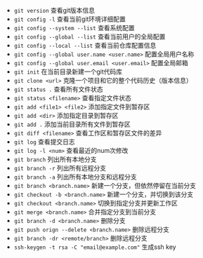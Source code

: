 * `git version` 查看git版本信息  
* `git config -l` 查看当前git环境详细配置  
* `git config --system --list` 查看系统配置  
* `git config --global --list` 查看当前用户的全局配置  
* `git config --local --list` 查看当前仓库配置信息  
* `git config --global user.name <user.name>` 配置全局用户名称  
* `git config --global user.email <user.email>` 配置全局邮箱  
* `git init` 在当前目录新建一个git代码库  
* `git clone <url>` 克隆一个项目和它的整个代码历史（版本信息）  
* `git status .` 查看所有文件状态  
* `git status <filename>` 查看指定文件状态  
* `git add <file1> <file2>` 添加指定文件到暂存区  
* `git add <dir>` 添加指定目录到暂存区  
* `git add .` 添加当前目录所有文件到暂存区  
* `git diff <filename>` 查看工作区和暂存区文件的差异  
* `git log` 查看提交日志  
* `git log -l <num>` 查看最近的num次修改  
* `git branch` 列出所有本地分支  
* `git branch -r` 列出所有远程分支  
* `git branch -a` 列出所有本地分支和远程分支  
* `git branch <branch.name>` 新建一个分支，但依然停留在当前分支  
* `git checkout -b <branch.name>` 新建一个分支，并切换到该分支  
* `git checkout <branch.name>` 切换到指定分支并更新工作区  
* `git merge <branch.name>` 合并指定分支到当前分支  
* `git branch -d <branch.name>` 删除分支  
* `git push orign --delete <branch.name>` 删除远程分支  
* `git branch -dr <remote/branch>` 删除远程分支  
* `ssh-keygen -t rsa -C "email@example.com"` 生成ssh key
